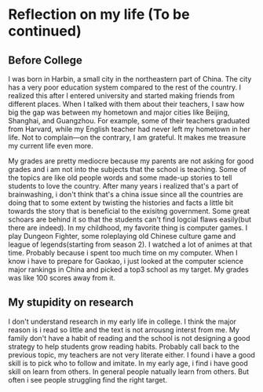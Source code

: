 # Reflection on my life (To be continued)


## Before College 
I was born in Harbin, a small city in the northeastern part of China. The city has a very poor education system compared to the rest of the country. I realized this after I entered university and started making friends from different places. When I talked with them about their teachers, I saw how big the gap was between my hometown and major cities like Beijing, Shanghai, and Guangzhou. For example, some of their teachers graduated from Harvard, while my English teacher had never left my hometown in her life. Not to complain—on the contrary, I am grateful. It makes me treasure my current life even more.

My grades are pretty mediocre because my parents are not asking for good grades and i am not into the subjects that the school is teaching. Some of the topics are like old people words and some made-up stories to tell students to love the country. After many years i realized that's a part of brainwashing, i don't think that's a china issue since all the countries are doing that to some extent by twisting the histories and facts a little bit towards the story that is beneficial to the exisitng government. Some great schoars are behind it so that the students can't find logcial flaws easily(but there are indeed). In my childhood, my favorite thing is computer games. I play Dungeon Fighter, some roleplaying old Chinese culture game and league of legends(starting from season 2). I watched a lot of animes at that time. Probably because i spent too much time on my computer. When I know i have to prepare for Gaokao, i just looked at the computer science major rankings in China and picked a top3 school as my target. My grades was like 100 scores away from it. 

## My stupidity on research
I don't understand research in my early life in college. I think the major reason is i read so little and the text is not arrousng interst from me. My family don't have a habit of reading and the school is not designing a good strategy to help students grow reading habits. Probably call back to the previous topic, my teachers are not very literate either. I found i have a good skill is to pick who to follow and imitate. In my early age, i find i have good skill on learn from others. In general people natually learn from others. But often i see people struggling find the right target. 